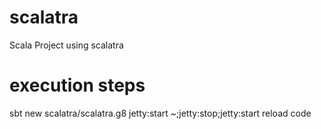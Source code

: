 # scalatra

Scala Project using scalatra 

# execution steps

sbt new scalatra/scalatra.g8
jetty:start
~;jetty:stop;jetty:start reload code 

